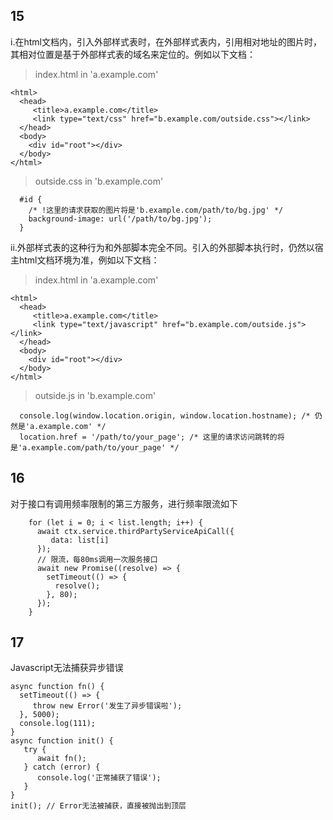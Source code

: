 ## 15 
i.在html文档内，引入外部样式表时，在外部样式表内，引用相对地址的图片时，其相对位置是基于外部样式表的域名来定位的。例如以下文档：
> index.html in 'a.example.com'
```
<html>
  <head>
     <title>a.example.com</title>
     <link type="text/css" href="b.example.com/outside.css"></link>
  </head>
  <body>
    <div id="root"></div>
  </body>
</html>
```  
> outside.css in 'b.example.com'  
```
  #id {
    /* !这里的请求获取的图片将是'b.example.com/path/to/bg.jpg' */
    background-image: url('/path/to/bg.jpg');
  }
```  
ii.外部样式表的这种行为和外部脚本完全不同。引入的外部脚本执行时，仍然以宿主html文档环境为准，例如以下文档：
> index.html in 'a.example.com'
```
<html>
  <head>
     <title>a.example.com</title>
     <link type="text/javascript" href="b.example.com/outside.js"></link>
  </head>
  <body>
    <div id="root"></div>
  </body>
</html>
```  
> outside.js in 'b.example.com'
```
  console.log(window.location.origin, window.location.hostname); /* 仍然是'a.example.com' */
  location.href = '/path/to/your_page'; /* 这里的请求访问跳转的将是'a.example.com/path/to/your_page' */
```  
  

## 16
对于接口有调用频率限制的第三方服务，进行频率限流如下  
```
    for (let i = 0; i < list.length; i++) {
      await ctx.service.thirdPartyServiceApiCall({
         data: list[i]
      });
      // 限流，每80ms调用一次服务接口
      await new Promise((resolve) => {
        setTimeout(() => {
          resolve();
        }, 80);
      });
    }
```  

## 17
Javascript无法捕获异步错误
```
async function fn() {
  setTimeout(() => {
     throw new Error('发生了异步错误啦');
  }, 5000);
  console.log(111);
}
async function init() {
   try {
      await fn();
   } catch (error) {
      console.log('正常捕获了错误');
   }
}
init(); // Error无法被捕获，直接被抛出到顶层
```  




